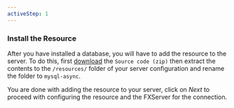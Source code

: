 ```yaml
---
activeStep: 1
---
```

###  Install the Resource

After you have installed a database, you will have to add the resource to the server. To do this, first
[download](https://github.com/brouznouf/urk-mysql-async/releases) the `Source code (zip)`
then extract the contents to the `/resources/` folder of your server configuration and rename the folder to `mysql-async`.

You are done with adding the resource to your server, click on *Next* to proceed with configuring the
resource and the FXServer for the connection.